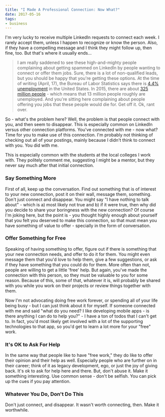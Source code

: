 ```yaml
---
title: "I Made A Professional Connection: Now What?"
date: 2017-05-16
tags:
- business
---
```

I'm very lucky to receive multiple LinkedIn requests to connect each week. I rarely accept them, unless I happen to recognize or know the person.  Also, if they have a compelling message and I think they might follow up, then fine, too.  But that's where it usually ends...

<!--more-->

> I am really saddened to see these high-and-mighty people complaining about getting spammed on LinkedIn by people wanting to connect or offer them jobs.  Sure, there is a lot of non-qualified leads, but you should be happy that you're getting these options.  At the time of writing (April, 17), the Bureau of Labor Statistics says there is [4.4% unemployment](https://data.bls.gov/timeseries/LNS14000000) in the United States.  In 2015, there are about [325 million people](https://www.census.gov/popclock/) - which means that 13 million people roughly are unemployed.  And you're sitting here complaining about people offering you jobs that these people would die for.  Get off it.  Ok, rant over.

So - what's the problem here?  Well, the problem is that people connect with you, and then seem to disappear.  This is especially common on LinkedIn versus other connection platforms.  You've connected with me - now what?  Time for you to make use of this connection.  I'm probably not thinking of checking out all of your postings, mainly because I didn't think to connect with you.  You did with me. 

This is especially common with the students at the local colleges I work with.  They politely comment me, suggesting I might be a mentor, but they never say much after that initial connection.

### Say Something More

First of all, keep up the conversation.  Find out something that is of interest to your new connection, post it on their wall, message them, something.  Don't just connect and disappear.  You might say "I have nothing to talk about" - which is a) most likely not true and b) if it were true, then why did you decide to share your boringness with the new connection? Of course I'm joking here, but the point is - you thought highly enough about yourself that you felt you deserved to make this connection, so that must mean you have something of value to offer - specially in the form of conversation.

### Offer Something for Free

Speaking of having something to offer, figure out if there is something that your new connection needs, and offer to do it for them.  You might even message them that you'd love to help them, give a few suggestions, or ask if they have something that you could do for them.  More often than not, people are willing to get a little 'free' help.  But again, you've made the connection with this person, so they must be valuable to you for some reason.  Because of this, some of that, whatever it is, will probably be shared with you while you work on their projects or review things together with them.  

Now I'm not advocating doing free work forever, or spending all of your life being busy - but I can just think about it for myself.  If someone connected with me and said "what do you need? I like developing mobile apps - is there anything I can do to help you?" - I have a ton of todos that I can't get to.  In fact, you'd most likely get involved with a lot of the supporting technologies to that app, so you'd get to learn a lot more for your "free" work.  

### It's OK to Ask For Help

In the same way that people like to have "free work," they do like to offer their opinion and their help as well.  Especially people who are further on in their career; think of it as legacy development, ego, or just the joy of giving back.  It's ok to ask for help here and there.  But, don't abuse it.  Make it something interesting.  Use common sense - don't be selfish.  You can pick up the cues if you pay attention.

### Whatever You Do, Don't Do This

Don't just connect, and disappear.  It wasn't worth connecting, then.  Make it worthwhile.
